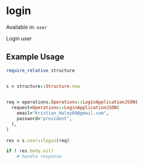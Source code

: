 # login
Available in: `user`

Login user

## Example Usage
```ruby
require_relative structure


s = structure::Structure.new

   
req = operations.Operations::LoginApplicationJSON(
  request=Operations::LoginApplicationJSON(
    email="Kristian_Haley69@gmail.com",
    password="provident",
  ),
)
    
res = s.user::login(req)

if ! res.body.nil?
    # handle response

```